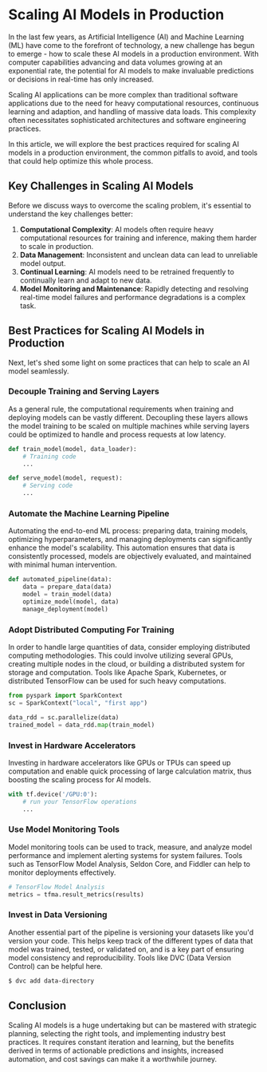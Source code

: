 ---
---
# Scaling AI Models in Production

In the last few years, as Artificial Intelligence (AI) and Machine Learning (ML) have come to the forefront of technology, a new challenge has begun to emerge - how to scale these AI models in a production environment. With computer capabilities advancing and data volumes growing at an exponential rate, the potential for AI models to make invaluable predictions or decisions in real-time has only increased.

Scaling AI applications can be more complex than traditional software applications due to the need for heavy computational resources, continuous learning and adaption, and handling of massive data loads. This complexity often necessitates sophisticated architectures and software engineering practices.

In this article, we will explore the best practices required for scaling AI models in a production environment, the common pitfalls to avoid, and tools that could help optimize this whole process.

## Key Challenges in Scaling AI Models

Before we discuss ways to overcome the scaling problem, it's essential to understand the key challenges better:

1. **Computational Complexity**: AI models often require heavy computational resources for training and inference, making them harder to scale in production.
2. **Data Management**: Inconsistent and unclean data can lead to unreliable model output.
3. **Continual Learning**: AI models need to be retrained frequently to continually learn and adapt to new data.
4. **Model Monitoring and Maintenance**: Rapidly detecting and resolving real-time model failures and performance degradations is a complex task.

## Best Practices for Scaling AI Models in Production

Next, let's shed some light on some practices that can help to scale an AI model seamlessly.

### Decouple Training and Serving Layers

As a general rule, the computational requirements when training and deploying models can be vastly different. Decoupling these layers allows the model training to be scaled on multiple machines while serving layers could be optimized to handle and process requests at low latency.

```python
def train_model(model, data_loader):
    # Training code
    ...

def serve_model(model, request):
    # Serving code
    ...
```

### Automate the Machine Learning Pipeline

Automating the end-to-end ML process: preparing data, training models, optimizing hyperparameters, and managing deployments can significantly enhance the model's scalability. This automation ensures that data is consistently processed, models are objectively evaluated, and maintained with minimal human intervention. 

```python
def automated_pipeline(data):
    data = prepare_data(data)
    model = train_model(data)
    optimize_model(model, data)
    manage_deployment(model)
```

### Adopt Distributed Computing For Training

In order to handle large quantities of data, consider employing distributed computing methodologies. This could involve utilizing several GPUs, creating multiple nodes in the cloud, or building a distributed system for storage and computation. Tools like Apache Spark, Kubernetes, or distributed TensorFlow can be used for such heavy computations.

```python
from pyspark import SparkContext
sc = SparkContext("local", "first app")

data_rdd = sc.parallelize(data)
trained_model = data_rdd.map(train_model)
```

### Invest in Hardware Accelerators

Investing in hardware accelerators like GPUs or TPUs can speed up computation and enable quick processing of large calculation matrix, thus boosting the scaling process for AI models. 

```python
with tf.device('/GPU:0'):
    # run your TensorFlow operations
    ...
```

### Use Model Monitoring Tools

Model monitoring tools can be used to track, measure, and analyze model performance and implement alerting systems for system failures. Tools such as TensorFlow Model Analysis, Seldon Core, and Fiddler can help to monitor deployments effectively.

```python
# TensorFlow Model Analysis
metrics = tfma.result_metrics(results)
```

### Invest in Data Versioning

Another essential part of the pipeline is versioning your datasets like you'd version your code. This helps keep track of the different types of data that model was trained, tested, or validated on, and is a key part of ensuring model consistency and reproducibility. Tools like DVC (Data Version Control) can be helpful here.

```bash
$ dvc add data-directory
```

## Conclusion

Scaling AI models is a huge undertaking but can be mastered with strategic planning, selecting the right tools, and implementing industry best practices. It requires constant iteration and learning, but the benefits derived in terms of actionable predictions and insights, increased automation, and cost savings can make it a worthwhile journey.